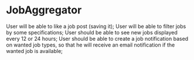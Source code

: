 # JobAggregator

User will be able to like a job post (saving it);
User will be able to filter jobs by some specifications;
User should be able to see new jobs displayed every 12 or 24 hours;
User should be able to create a job notification based on wanted job types, so that he will receive an email notification if the wanted job is available;
